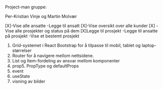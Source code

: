 Project-man gruppe:

Per-Kristian Vinje og Martin Molvær

[X]-Vise alle ansatte
-Legge til ansatt
[X]-Vise oversikt over alle kunder
[X] -Vise alle prosjekter og status på dem
[X]Legge til prosjekt
-Legge til ansatte på prosjekt
-Vise et bestemt prosjekt

1.  Grid-systemet i React Bootstrap for å tilpasse til mobil, tablet og laptop-størrelser
2.  Router for å navigere mellom nettsidene.
3.  List og Item-fordeling av ansvar mellom komponenter
4.  prop5. PropType og defaultProps
5.  event
6.  useState
7.  visning av bilder
